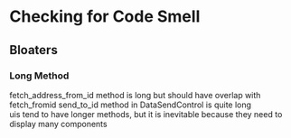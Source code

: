 # Checking for Code Smell 
## Bloaters
### Long Method
fetch_address_from_id method is long but should have overlap with fetch_fromid
send_to_id method in DataSendControl is quite long  
uis tend to have longer methods, but it is inevitable because they need to display many components
